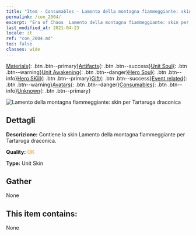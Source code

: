 ```yaml
---
title: "Item - Consumables - Lamento della montagna fiammeggiante: skin per Tartaruga draconica"
permalink: /con_2004/
excerpt: "Era of Chaos  Lamento della montagna fiammeggiante: skin per Tartaruga draconica"
last_modified_at: 2021-04-23
locale: it
ref: "con_2004.md"
toc: false
classes: wide
---
```

 [Materials](/ItemsIT/){: .btn .btn--primary}[Artifacts](/ItemsIT/Artifacts/){: .btn .btn--success}[Unit Soul](/ItemsIT/UnitSoul/){: .btn .btn--warning}[Unit Awakening](/ItemsIT/UnitAwakening/){: .btn .btn--danger}[Hero Soul](/ItemsIT/HeroSoul/){: .btn .btn--info}[Hero SKill](/ItemsIT/HeroSkill/){: .btn .btn--primary}[Gift](/ItemsIT/Gift/){: .btn .btn--success}[Event related](/ItemsIT/Events/){: .btn .btn--warning}[Avatars](/ItemsIT/Avatars/){: .btn .btn--danger}[Consumables](/ItemsIT/Consumables/){: .btn .btn--info}[Unknown](/ItemsIT/Unknown/){: .btn .btn--primary}

 ![Lamento della montagna fiammeggiante: skin per Tartaruga draconica](/images/u/ti_longguidiancangpifu.jpg)

## Dettagli
 **Descrizione:** Contiene la skin Lamento della montagna fiammeggiante per Tartaruga draconica.

 **Quality:** <span style="color: #FF8C00">OK</span>

 **Type:** Unit Skin

## Gather

  None

## This item contains:

  None


